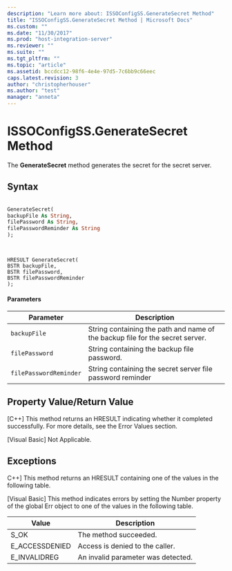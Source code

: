 ```yaml
---
description: "Learn more about: ISSOConfigSS.GenerateSecret Method"
title: "ISSOConfigSS.GenerateSecret Method | Microsoft Docs"
ms.custom: ""
ms.date: "11/30/2017"
ms.prod: "host-integration-server"
ms.reviewer: ""
ms.suite: ""
ms.tgt_pltfrm: ""
ms.topic: "article"
ms.assetid: bccdcc12-98f6-4e4e-97d5-7c6bb9c66eec
caps.latest.revision: 3
author: "christopherhouser"
ms.author: "test"
manager: "anneta"
---
```

# ISSOConfigSS.GenerateSecret Method
The **GenerateSecret** method generates the secret for the secret server.  
  
## Syntax  
  
```vb  
  
GenerateSecret(  
backupFile As String,   
filePassword As String,   
filePasswordReminder As String  
);  
  
```  
  
```cpp#  
  
HRESULT GenerateSecret(  
BSTR backupFile,   
BSTR filePassword,   
BSTR filePasswordReminder  
);  
```  
  
#### Parameters  
  
|Parameter|Description|  
|---------------|-----------------|  
|`backupFile`|String containing the path and name of the backup file for the secret server.|  
|`filePassword`|String containing the backup file password.|  
|`filePasswordReminder`|String containing the secret server file password reminder|  
  
## Property Value/Return Value  
 [C++] This method returns an HRESULT indicating whether it completed successfully. For more details, see the Error Values section.  
  
 [Visual Basic] Not Applicable.  
  
## Exceptions  
 C++] This method returns an HRESULT containing one of the values in the following table.  
  
 [Visual Basic] This method indicates errors by setting the Number property of the global Err object to one of the values in the following table.  
  
|Value|Description|  
|-----------|-----------------|  
|S_OK|The method succeeded.|  
|E_ACCESSDENIED|Access is denied to the caller.|  
|E_INVALIDREG|An invalid parameter was detected.|
